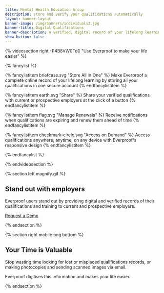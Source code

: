 ```yaml
---
title: Mental Health Education Group
description: store and verify your qualifications automatically
layout: banner-layout
banner-image: /img/banners/individuals2.jpg
banner-title: Digital Qualifications
banner-description: A verified, digital record of your lifelong learning.
show-button: false
---
```


{% videosection right -P4B8VW0Td0 "Use Everproof to make your life easier" %}

{% fancylist %}

{% fancylistitem briefcase.svg "Store All In One" %}
Make Everproof a complete online record of your lifelong learning by storing all your qualifications in one secure account
{% endfancylistitem %}

{% fancylistitem earth.svg "Share" %}
Share your verified qualifications with current or prospective employers at the click of a button
{% endfancylistitem %}

{% fancylistitem flag.svg "Manage Renewals" %}
Receive notifications when qualifications are expiring and renew them ahead of time
{% endfancylistitem %}

{% fancylistitem checkmark-circle.svg "Access on Demand" %}
Access qualifications anywhere, anytime, on any device with Everproof's responsive design
{% endfancylistitem %}

{% endfancylist %}

{% endvideosection %}

{% section left magnify.gif %}

## Stand out with employers

Everproof users stand out by providing digital and verified records of their qualifications and training to current and prospective employers.

<a class='button inline' href='/demo?r={{ page.url | uri_escape }}'>Request a Demo</a>

{% endsection %}

{% section right mobile.png bottom %}

## Your Time is Valuable

Stop wasting time looking for lost or misplaced qualifications records, or making photocopies and sending scanned images via email.

Everproof digitises this information and makes your life easier.

{% endsection %}
